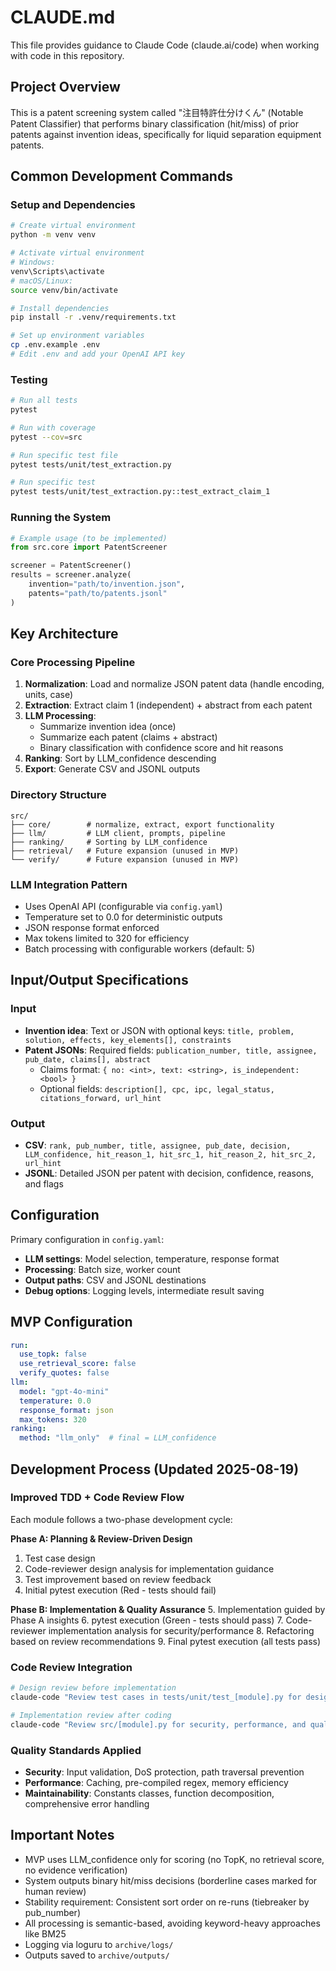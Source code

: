 # CLAUDE.md

This file provides guidance to Claude Code (claude.ai/code) when working with code in this repository.

## Project Overview

This is a patent screening system called "注目特許仕分けくん" (Notable Patent Classifier) that performs binary classification (hit/miss) of prior patents against invention ideas, specifically for liquid separation equipment patents.

## Common Development Commands

### Setup and Dependencies
```bash
# Create virtual environment
python -m venv venv

# Activate virtual environment
# Windows:
venv\Scripts\activate
# macOS/Linux:
source venv/bin/activate

# Install dependencies
pip install -r .venv/requirements.txt

# Set up environment variables
cp .env.example .env
# Edit .env and add your OpenAI API key
```

### Testing
```bash
# Run all tests
pytest

# Run with coverage
pytest --cov=src

# Run specific test file
pytest tests/unit/test_extraction.py

# Run specific test
pytest tests/unit/test_extraction.py::test_extract_claim_1
```

### Running the System
```python
# Example usage (to be implemented)
from src.core import PatentScreener

screener = PatentScreener()
results = screener.analyze(
    invention="path/to/invention.json",
    patents="path/to/patents.jsonl"
)
```

## Key Architecture

### Core Processing Pipeline
1. **Normalization**: Load and normalize JSON patent data (handle encoding, units, case)
2. **Extraction**: Extract claim 1 (independent) + abstract from each patent
3. **LLM Processing**: 
   - Summarize invention idea (once)
   - Summarize each patent (claims + abstract)
   - Binary classification with confidence score and hit reasons
4. **Ranking**: Sort by LLM_confidence descending
5. **Export**: Generate CSV and JSONL outputs

### Directory Structure
```
src/
├── core/        # normalize, extract, export functionality
├── llm/         # LLM client, prompts, pipeline
├── ranking/     # Sorting by LLM_confidence
├── retrieval/   # Future expansion (unused in MVP)
└── verify/      # Future expansion (unused in MVP)
```

### LLM Integration Pattern
- Uses OpenAI API (configurable via `config.yaml`)
- Temperature set to 0.0 for deterministic outputs
- JSON response format enforced
- Max tokens limited to 320 for efficiency
- Batch processing with configurable workers (default: 5)

## Input/Output Specifications

### Input
- **Invention idea**: Text or JSON with optional keys: `title, problem, solution, effects, key_elements[], constraints`
- **Patent JSONs**: Required fields: `publication_number, title, assignee, pub_date, claims[], abstract`
  - Claims format: `{ no: <int>, text: <string>, is_independent: <bool> }`
  - Optional fields: `description[], cpc, ipc, legal_status, citations_forward, url_hint`

### Output
- **CSV**: `rank, pub_number, title, assignee, pub_date, decision, LLM_confidence, hit_reason_1, hit_src_1, hit_reason_2, hit_src_2, url_hint`
- **JSONL**: Detailed JSON per patent with decision, confidence, reasons, and flags

## Configuration

Primary configuration in `config.yaml`:
- **LLM settings**: Model selection, temperature, response format
- **Processing**: Batch size, worker count
- **Output paths**: CSV and JSONL destinations
- **Debug options**: Logging levels, intermediate result saving

## MVP Configuration
```yaml
run:
  use_topk: false
  use_retrieval_score: false
  verify_quotes: false
llm:
  model: "gpt-4o-mini"
  temperature: 0.0
  response_format: json
  max_tokens: 320
ranking:
  method: "llm_only"  # final = LLM_confidence
```

## Development Process (Updated 2025-08-19)

### Improved TDD + Code Review Flow

Each module follows a two-phase development cycle:

**Phase A: Planning & Review-Driven Design**
1. Test case design
2. Code-reviewer design analysis for implementation guidance
3. Test improvement based on review feedback
4. Initial pytest execution (Red - tests should fail)

**Phase B: Implementation & Quality Assurance**
5. Implementation guided by Phase A insights
6. pytest execution (Green - tests should pass)
7. Code-reviewer implementation analysis for security/performance
8. Refactoring based on review recommendations
9. Final pytest execution (all tests pass)

### Code Review Integration
```bash
# Design review before implementation
claude-code "Review test cases in tests/unit/test_[module].py for design guidance"

# Implementation review after coding
claude-code "Review src/[module].py for security, performance, and quality improvements"
```

### Quality Standards Applied
- **Security**: Input validation, DoS protection, path traversal prevention
- **Performance**: Caching, pre-compiled regex, memory efficiency
- **Maintainability**: Constants classes, function decomposition, comprehensive error handling

## Important Notes
- MVP uses LLM_confidence only for scoring (no TopK, no retrieval score, no evidence verification)
- System outputs binary hit/miss decisions (borderline cases marked for human review)
- Stability requirement: Consistent sort order on re-runs (tiebreaker by pub_number)
- All processing is semantic-based, avoiding keyword-heavy approaches like BM25
- Logging via loguru to `archive/logs/`
- Outputs saved to `archive/outputs/`